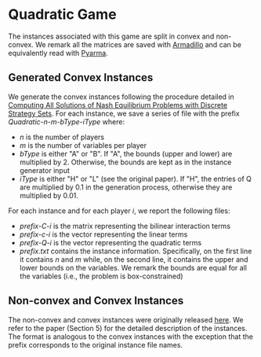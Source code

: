 # Quadratic Game
The instances associated with this game are split in convex and non-convex.
We remark all the matrices are saved with [Armadillo](https://arma.sourceforge.net) and can be equivalently read with [Pyarma](https://pyarma.sourceforge.io).

## Generated Convex Instances

We generate the convex instances following the procedure detailed in [Computing All Solutions of Nash Equilibrium Problems with Discrete Strategy Sets](https://epubs.siam.org/doi/10.1137/15M1052445). 
For each instance, we save a series of file with the prefix _Quadratic-n-m-bType-iType_ where:
- _n_ is the number of players
- _m_ is the number of variables per player
- _bType_ is either "A" or "B". If "A", the bounds (upper and lower) are multiplied by 2. Otherwise, the bounds are kept as in the instance generator input
- _iType_ is either "H" or "L" (see the original paper). If "H", the entries of Q are multiplied by 0.1 in the generation process, otherwise they are multiplied by 0.01.

For each instance and for each player _i_, we report the following files:
- _prefix-C-i_ is the matrix representing the bilinear interaction terms
- _prefix-c-i_ is the vector representing the linear terms
- _prefix-Q-i_ is the vector representing the quadratic terms
- _prefix.txt_ contains the instance information. Specifically, on the first line it contains _n_ and _m_ while, on the second line, it contains the upper and lower bounds on the variables. We remark the bounds are equal for all the variables (i.e., the problem is box-constrained)


## Non-convex and Convex Instances

The non-convex and convex instances were originally released [here](https://github.com/schwarze-st/nep_pruning). We refer to the paper (Section 5) for the detailed description of the instances. The format is analogous to the convex instances with the exception that the prefix corresponds to the original instance file names.
